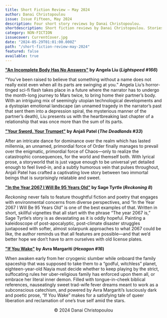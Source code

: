 ```yaml
---
title: Short Fiction Review — May 2024
author: Danai Christopoulou
issue: Issue Fifteen, May 2024
description: Four short story reviews by Danai Christopoulou.
shortdescription: Short fiction reviews by Danai Christopoulou. Stories reviewed include "An Incomplete Body Has No Answers" by Angela Liu (published in <em>Lightspeed</em>), "Your Sword, Your Trumpet" by Anjali Patel (published in <em>The Deadlands</em>), "In the Year 2067 I Will Be 95 Years Old" by Sage Tyrtle (published in <em>Reckoning</em>), and "If You Wake" by Avra Margariti (published in <em>Hexagon</em>).
category: NON-FICTION
issuecover: CurrentCover.jpg
date: "2024-05-29T01:01:00.000Z"
path: "/short-fiction-review-may-2024"
featured: false
available: true
---
```


**["An Incomplete Body Has No Answers"](https://www.lightspeedmagazine.com/fiction/an-incomplete-body-has-no-answers/) by Angela Liu (*Lightspeed #166*)**

“You’ve been raised to believe that something without a name does not really exist even when all its parts are swinging at you.” Angela Liu’s horror-tinged sci-fi flash takes place in a future where the narrator has to undergo the month-long journey to Mars twice, to bring home their partner’s body. With an intriguing mix of seemingly utopian technological developments and a dystopian emotional landscape (an unnamed tragedy in the narrator’s past that sent them into a depression spiral, the mysterious manner of the partner’s death), Liu presents us with the heartbreaking last chapter of a relationship that was once more than the sum of its parts.


**["Your Sword, Your Trumpet"](https://thedeadlands.com/issue-33/sword-trumpet/) by Anjali Patel (*The Deadlands #33*)** <br />

After an intricate dance for dominance over the realm which has lasted millennia, an unnamed, primordial force of Order finally manages to prevail over the enigmatic, primordial force of Chaos—only to realize the catastrophic consequences, for the world and themself both. With lyrical prose, a storyworld that is just vague enough to be universal yet detailed enough to feel lived-in, and a subtly humorous vein that pulses throughout, Anjali Patel has crafted a captivating love story between two immortal beings that is surprisingly relatable and sweet. 


**["In the Year 2067 I Will Be 95 Years Old"](https://reckoning.press/in-the-year-2067-i-will-be-95-years-old/) by Sage Tyrtle (*Reckoning 8*)** <br />

*Reckoning* never fails to feature thoughtful fiction and poetry that engages with environmental concerns from diverse perspectives, and “In the Year 2067 I Will Be 95 Years Old” is one of the best examples of that. Written in short, skillful vignettes that all start with the phrase “The year 2067 is,” Sage Tyrtle’s story is as devastating as it is oddly hopeful. Painting a kaleidoscope of post-apocalyptic, post-climate disaster struggles juxtaposed with softer, almost solarpunk approaches to what 2067 could be like, the author reminds us that all features are possible—and that we’d better hope we don’t have to arm ourselves with old license plates.


**["If You Wake"](https://hexagonmagazine.ca/issue-16-spring-2024/) by Avra Margariti (*Hexagon #16*)**

When awaken early from her cryogenic slumber while onboard the family spaceship that was supposed to take them to a “godful, witchless” planet, eighteen-year-old Nayia must decide whether to keep playing by the strict, suffocating rules her uber-religious family has enforced upon them all, or embrace her literal inner demon. Filled with tongue-in-cheek biblical references, nauseatingly sweet trad-wife fever dreams meant to work as a subconscious catechism, and powered by Avra Margariti’s lusciously dark and poetic prose, “If You Wake” makes for a satisfying tale of queer liberation and reclamation of one’s true self amid the stars.


<p style="text-align: center;">© 2024 Danai Christopoulou</p>